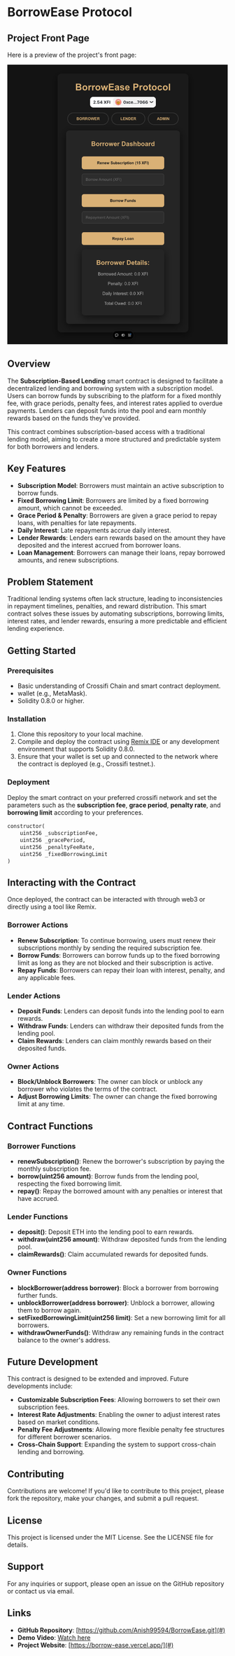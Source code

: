 # BorrowEase Protocol

## Project Front Page

Here is a preview of the project's front page:

![Dashboard](client/src/assets/BorrowEaseFrontPage.png)

## Overview

The **Subscription-Based Lending** smart contract is designed to facilitate a decentralized lending and borrowing system with a subscription model. Users can borrow funds by subscribing to the platform for a fixed monthly fee, with grace periods, penalty fees, and interest rates applied to overdue payments. Lenders can deposit funds into the pool and earn monthly rewards based on the funds they've provided.

This contract combines subscription-based access with a traditional lending model, aiming to create a more structured and predictable system for both borrowers and lenders.

## Key Features

- **Subscription Model**: Borrowers must maintain an active subscription to borrow funds.
- **Fixed Borrowing Limit**: Borrowers are limited by a fixed borrowing amount, which cannot be exceeded.
- **Grace Period & Penalty**: Borrowers are given a grace period to repay loans, with penalties for late repayments.
- **Daily Interest**: Late repayments accrue daily interest.
- **Lender Rewards**: Lenders earn rewards based on the amount they have deposited and the interest accrued from borrower loans.
- **Loan Management**: Borrowers can manage their loans, repay borrowed amounts, and renew subscriptions.

## Problem Statement

Traditional lending systems often lack structure, leading to inconsistencies in repayment timelines, penalties, and reward distribution. This smart contract solves these issues by automating subscriptions, borrowing limits, interest rates, and lender rewards, ensuring a more predictable and efficient lending experience.

## Getting Started

### Prerequisites

- Basic understanding of Crossifi Chain and smart contract deployment.
- wallet (e.g., MetaMask).
- Solidity 0.8.0 or higher.

### Installation

1. Clone this repository to your local machine.
2. Compile and deploy the contract using [Remix IDE](https://remix.ethereum.org/) or any development environment that supports Solidity 0.8.0.
3. Ensure that your wallet is set up and connected to the network where the contract is deployed (e.g., Crossifi testnet.).

### Deployment

Deploy the smart contract on your preferred crossifi network and set the parameters such as the **subscription fee**, **grace period**, **penalty rate**, and **borrowing limit** according to your preferences.

```solidity
constructor(
    uint256 _subscriptionFee,
    uint256 _gracePeriod,
    uint256 _penaltyFeeRate,
    uint256 _fixedBorrowingLimit
)
```
## Interacting with the Contract

Once deployed, the contract can be interacted with through web3 or directly using a tool like Remix.

### Borrower Actions

- **Renew Subscription**: To continue borrowing, users must renew their subscriptions monthly by sending the required subscription fee.
- **Borrow Funds**: Borrowers can borrow funds up to the fixed borrowing limit as long as they are not blocked and their subscription is active.
- **Repay Funds**: Borrowers can repay their loan with interest, penalty, and any applicable fees.

### Lender Actions

- **Deposit Funds**: Lenders can deposit funds into the lending pool to earn rewards.
- **Withdraw Funds**: Lenders can withdraw their deposited funds from the lending pool.
- **Claim Rewards**: Lenders can claim monthly rewards based on their deposited funds.

### Owner Actions

- **Block/Unblock Borrowers**: The owner can block or unblock any borrower who violates the terms of the contract.
- **Adjust Borrowing Limits**: The owner can change the fixed borrowing limit at any time.

## Contract Functions

### Borrower Functions

- **renewSubscription()**: Renew the borrower's subscription by paying the monthly subscription fee.
- **borrow(uint256 amount)**: Borrow funds from the lending pool, respecting the fixed borrowing limit.
- **repay()**: Repay the borrowed amount with any penalties or interest that have accrued.

### Lender Functions

- **deposit()**: Deposit ETH into the lending pool to earn rewards.
- **withdraw(uint256 amount)**: Withdraw deposited funds from the lending pool.
- **claimRewards()**: Claim accumulated rewards for deposited funds.

### Owner Functions

- **blockBorrower(address borrower)**: Block a borrower from borrowing further funds.
- **unblockBorrower(address borrower)**: Unblock a borrower, allowing them to borrow again.
- **setFixedBorrowingLimit(uint256 limit)**: Set a new borrowing limit for all borrowers.
- **withdrawOwnerFunds()**: Withdraw any remaining funds in the contract balance to the owner's address.

## Future Development

This contract is designed to be extended and improved. Future developments include:

- **Customizable Subscription Fees**: Allowing borrowers to set their own subscription fees.
- **Interest Rate Adjustments**: Enabling the owner to adjust interest rates based on market conditions.
- **Penalty Fee Adjustments**: Allowing more flexible penalty fee structures for different borrower scenarios.
- **Cross-Chain Support**: Expanding the system to support cross-chain lending and borrowing.

## Contributing

Contributions are welcome! If you'd like to contribute to this project, please fork the repository, make your changes, and submit a pull request.

## License

This project is licensed under the MIT License. See the LICENSE file for details.

## Support

For any inquiries or support, please open an issue on the GitHub repository or contact us via email.

## Links

- **GitHub Repository**: [https://github.com/Anish99594/BorrowEase.git](#)
- **Demo Video**: [Watch here](#)
- **Project Website**: [https://borrow-ease.vercel.app/](#)

